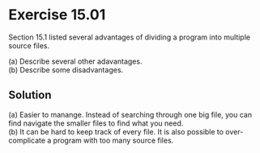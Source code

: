 # Exercise 15.01

Section 15.1 listed several advantages of dividing a program into multiple source
files.

(a) Describe several other adavantages.  
(b) Describe some disadvantages.

## Solution

(a) Easier to manange. Instead of searching through one big file, you can find
navigate the smaller files to find what you need.  
(b) It can be hard to keep track of every file. It is also possible to
over-complicate a program with too many source files.  
